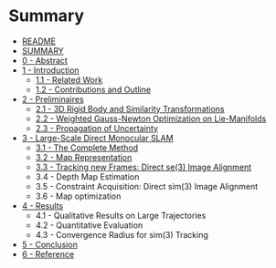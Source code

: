 # Summary

* [README](README.md)
* [SUMMARY](chapter1.md)
* [0 - Abstract](abstract.md)
* [1 - Introduction](introduction.md)
  * [1.1 - Related Work  ](introduction/1.1-relatedwork.md)
  * [1.2 - Contributions and Outline](introduction/1.2-contributions-and-outline.md)
* [2 - Preliminaires](preliminaires.md)
  * [2.1 - 3D Rigid Body and Similarity Transformations](preliminaires/2.1-3d-rigid-body-and-similarity-transformations.md)
  * [2.2 - Weighted Gauss-Newton Optimization on Lie-Manifolds](preliminaires/2.2-weighted-gauss-newton-optimization-on-lie-manifolds.md)
  * [2.3 - Propagation of Uncertainty](preliminaires/2.3-propagation-of-uncertainty.md)
* [3 - Large-Scale Direct Monocular SLAM](large-scale-direct-monocular-slam.md)
  * [3.1 - The Complete Method](large-scale-direct-monocular-slam/3.1-the-complete-method.md)
  * [3.2 - Map Representation](large-scale-direct-monocular-slam/3.2-map-representation.md)
  * [3.3 - Tracking new Frames: Direct se\(3\) Image Alignment](large-scale-direct-monocular-slam/3.3-tracking-new-frames-direct-se\(3\)-image-alignment.md)
  * 3.4 - Depth Map Estimation
  * 3.5 - Constraint Acquisition: Direct sim\(3\) Image Alignment
  * 3.6 - Map optimization
* [4 - Results](results.md)
  * 4.1 - Qualitative Results on Large Trajectories
  * 4.2 - Quantitative Evaluation
  * 4.3 - Convergence Radius for sim\(3\) Tracking
* [5 - Conclusion](conclusion.md)
* [6 - Reference](reference.md)

